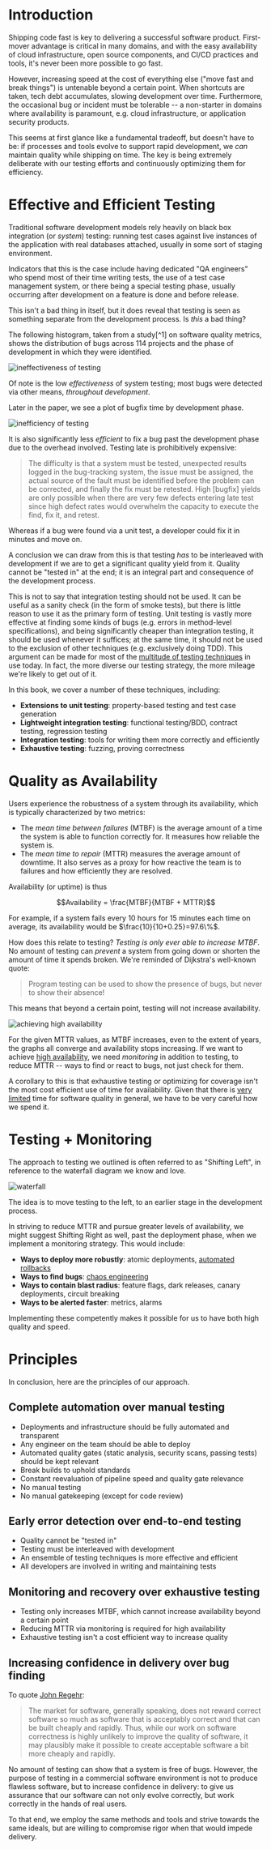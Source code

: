 
# Introduction

Shipping code fast is key to delivering a successful software product. First-mover advantage is critical in many domains, and with the easy availability of cloud infrastructure, open source components, and CI/CD practices and tools, it's never been more possible to go fast.

However, increasing speed at the cost of everything else ("move fast and break things") is untenable beyond a certain point. When shortcuts are taken, tech debt accumulates, slowing development over time. Furthermore, the occasional bug or incident must be tolerable -- a non-starter in domains where availability is paramount, e.g. cloud infrastructure, or application security products.

This seems at first glance like a fundamental tradeoff, but doesn't have to be: if processes and tools evolve to support rapid development, we _can_ maintain quality while shipping on time. The key is being extremely deliberate with our testing efforts and continuously optimizing them for efficiency.

# Effective and Efficient Testing

Traditional software development models rely heavily on black box integration (or _system_) testing: running test cases against live instances of the application with real databases attached, usually in some sort of staging environment.

Indicators that this is the case include having dedicated "QA engineers" who spend most of their time writing tests, the use of a test case management system, or there being a special testing phase, usually occurring after development on a feature is done and before release.

This isn't a bad thing in itself, but it does reveal that testing is seen as something separate from the development process. Is _this_ a bad thing?

The following histogram, taken from a study[^1] on software quality metrics, shows the distribution of bugs across 114 projects and the phase of development in which they were identified.

![ineffectiveness of testing](/images/intro1.png)

Of note is the low _effectiveness_ of system testing; most bugs were detected via other means, _throughout development_.

Later in the paper, we see a plot of bugfix time by development phase.

![inefficiency of testing](/images/intro2.png)

It is also significantly less _efficient_ to fix a bug past the development phase due to the overhead involved. Testing late is prohibitively expensive:

> The difficulty is that a system must be tested, unexpected results logged in the bug-tracking system, the issue must be assigned, the actual source of the fault must be identified before the problem can be corrected, and finally the fix must be retested. High [bugfix] yields are only possible when there are very few defects entering late test since high defect rates would overwhelm the capacity to execute the find, fix it, and retest.

Whereas if a bug were found via a unit test, a developer could fix it in minutes and move on.

A conclusion we can draw from this is that testing _has_ to be interleaved with development if we are to get a significant quality yield from it. Quality cannot be "tested in" at the end; it is an integral part and consequence of the development process.

This is not to say that integration testing should not be used. It can be useful as a sanity check (in the form of smoke tests), but there is little reason to use it as the primary form of testing. Unit testing is vastly more effective at finding some kinds of bugs (e.g. errors in method-level specifications), and being significantly cheaper than integration testing, it should be used whenever it suffices; at the same time, it should not be used to the exclusion of other techniques (e.g. exclusively doing TDD). This argument can be made for most of the [multitude of testing techniques](https://en.wikipedia.org/wiki/Software_testing#Testing_types,_techniques_and_tactics) in use today. In fact, the more diverse our testing strategy, the more mileage we're likely to get out of it.

In this book, we cover a number of these techniques, including:

- **Extensions to unit testing**: property-based testing and test case generation
- **Lightweight integration testing**: functional testing/BDD, contract testing, regression testing
- **Integration testing**: tools for writing them more correctly and efficiently
- **Exhaustive testing**: fuzzing, proving correctness

# Quality as Availability

Users experience the robustness of a system through its availability, which is typically characterized by two metrics:

- The _mean time between failures_ (MTBF) is the average amount of a time the system is able to function correctly for. It measures how reliable the system is.
- The _mean time to repair_ (MTTR) measures the average amount of downtime. It also serves as a proxy for how reactive the team is to failures and how efficiently they are resolved.

Availability (or uptime) is thus

$$Availability = \frac{MTBF}{MTBF + MTTR}$$

For example, if a system fails every 10 hours for 15 minutes each time on average, its availability would be $\frac{10}{10+0.25}=97.6\%$.

How does this relate to testing? _Testing is only ever able to increase MTBF_. No amount of testing can _prevent_ a system from going down or shorten the amount of time it spends broken. We're reminded of Dijkstra's well-known quote:

> Program testing can be used to show the presence of bugs, but never to show their absence!

This means that beyond a certain point, testing will not increase availability.

![achieving high availability](/images/intro3.png)

For the given MTTR values, as MTBF increases, even to the extent of years, the graphs all converge and availability stops increasing.
If we want to achieve [high availability](https://en.wikipedia.org/wiki/High_availability#Percentage_calculation), we need _monitoring_ in addition to testing, to reduce MTTR -- ways to find or react to bugs, not just check for them.

A corollary to this is that exhaustive testing or optimizing for coverage isn't the most cost efficient use of time for availability. Given that there is [very limited](https://www.bitlog.com/2020/02/12/why-are-we-so-bad-at-software-engineering/) time for software quality in general, we have to be very careful how we spend it.

# Testing + Monitoring

The approach to testing we outlined is often referred to as "Shifting Left", in reference to the waterfall diagram we know and love.

![waterfall](/images/waterfall.png)

The idea is to move testing to the left, to an earlier stage in the development process.

In striving to reduce MTTR and pursue greater levels of availability, we might suggest Shifting Right as well, past the deployment phase, when we implement a monitoring strategy. This would include:

- **Ways to deploy more robustly**: atomic deployments, [automated rollbacks](https://aws.amazon.com/builders-library/automating-safe-hands-off-deployments/)
- **Ways to find bugs**: [chaos engineering](https://netflix.github.io/chaosmonkey/)
- **Ways to contain blast radius**: feature flags, dark releases, canary deployments, circuit breaking
- **Ways to be alerted faster**: metrics, alarms

Implementing these competently makes it possible for us to have both high quality and speed.

# Principles

In conclusion, here are the principles of our approach.

## Complete automation over manual testing

- Deployments and infrastructure should be fully automated and transparent
- Any engineer on the team should be able to deploy
- Automated quality gates (static analysis, security scans, passing tests) should be kept relevant
- Break builds to uphold standards
- Constant reevaluation of pipeline speed and quality gate relevance
- No manual testing
- No manual gatekeeping (except for code review)

## Early error detection over end-to-end testing

- Quality cannot be "tested in"
- Testing must be interleaved with development
- An ensemble of testing techniques is more effective and efficient
- All developers are involved in writing and maintaining tests

## Monitoring and recovery over exhaustive testing

- Testing only increases MTBF, which cannot increase availability beyond a certain point
- Reducing MTTR via monitoring is required for high availability
- Exhaustive testing isn't a cost efficient way to increase quality

## Increasing confidence in delivery over bug finding

To quote [John Regehr](https://www.drmaciver.com/2018/04/some-of-my-problems-with-correctness-research/):

> The market for software, generally speaking, does not reward correct software so much as software that is acceptably correct and that can be built cheaply and rapidly. Thus, while our work on software correctness is highly unlikely to improve the quality of software, it may plausibly make it possible to create acceptable software a bit more cheaply and rapidly.

No amount of testing can show that a system is free of bugs. However, the purpose of testing in a commercial software environment is not to produce flawless software, but to increase confidence in delivery: to give us assurance that our software can not only evolve correctly, but work correctly in the hands of real users.

To that end, we employ the same methods and tools and strive towards the same ideals, but are willing to compromise rigor when that would impede delivery.
